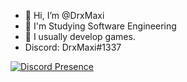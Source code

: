- 👋 Hi, I’m @DrxMaxi
- 👀 I'm Studying Software Engineering
- 🌱 I usually develop games.
-  Discord: DrxMaxi#1337


[![Discord Presence](https://lanyard.cnrad.dev/api/402771109294112769)](https://discord.com/users/402771109294112769)

<!---
DrxMaxi/DrxMaxi is a ✨ special ✨ repository because its `README.md` (this file) appears on your GitHub profile.
You can click the Preview link to take a look at your changes.
--->
